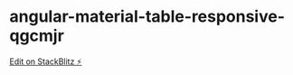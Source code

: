 # angular-material-table-responsive-qgcmjr

[Edit on StackBlitz ⚡️](https://stackblitz.com/edit/angular-material-table-responsive-qgcmjr)